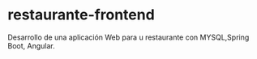 # restaurante-frontend
Desarrollo de una aplicación Web para u restaurante con MYSQL,Spring Boot, Angular.
